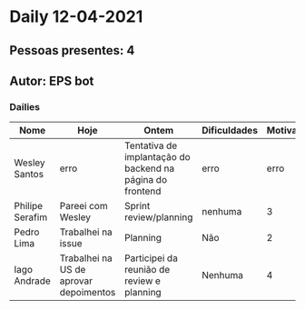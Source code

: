# Daily 12-04-2021

## Pessoas presentes: 4

## Autor: EPS bot

### Dailies

|Nome | Hoje| Ontem| Dificuldades|Motivação|
| --- | --- | --- | --- |---|
|Wesley Santos|erro|Tentativa de implantação do backend na página do frontend|erro|erro|
|Philipe Serafim|Pareei com Wesley|Sprint review/planning|nenhuma|3|
|Pedro Lima|Trabalhei na issue|Planning|Não|2|
|Iago Andrade|Trabalhei na US de aprovar depoimentos|Participei da reunião de review e planning|Nenhuma|4|

